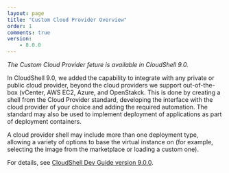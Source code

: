 ```yaml
---
layout: page
title: "Custom Cloud Provider Overview"
order: 1
comments: true
version:
    - 8.0.0
---
```


_The Custom Cloud Provider feture is available in CloudShell 9.0._

In CloudShell 9.0, we added the capability to integrate with any private or public cloud provider, beyond the cloud providers we support out-of-the-box (vCenter, AWS EC2, Azure, and OpenStakck. This is done by creating a shell from the Cloud Provider standard, developing the interface with the cloud provider of your choice and adding the required automation. The standard may also be used to implement deployment of applications as part of deployment containers.

A cloud provider shell may include more than one deployment type, allowing a variety of options to base the virtual instance on (for example, selecting the image from the marketplace or loading a custom one).

For details, see <a href="https://devguide.quali.com/cloudproviders/9.0.0/getting-started-with-cloud-providers.html" target="_blank">CloudShell Dev Guide version 9.0.0</a>.